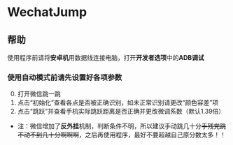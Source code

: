 # WechatJump

## 帮助

使用程序前请将**安卓机**用数据线连接电脑，打开**开发者选项**中的**ADB调试**

### 使用自动模式前请先设置好各项参数
0. 打开微信跳一跳
1. 点击“初始化”查看各点是否被正确识别，如未正常识别请更改“颜色容差”项
2. 点击“跳跃”并查看手机实际跳跃距离是否正确并更改微调系数（默认1.39倍） 

* 注：微信增加了**反外挂**机制，判断条件不明，所以建议手动跳几十分~~手残党跳不动不到几十分啊啊啊~~，之后再使用程序，最好不要超越自己原分数太多！！

